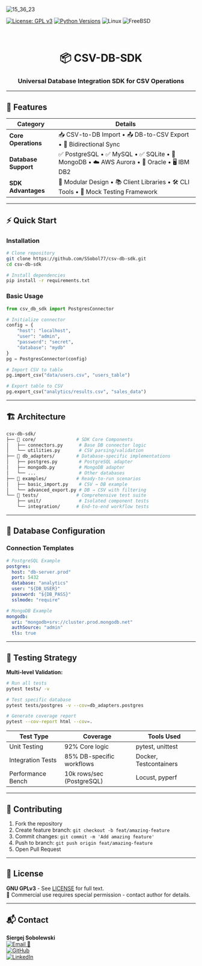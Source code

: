 ![15_36_23](https://github.com/user-attachments/assets/57718e79-5e8e-4201-bc49-168ab52ace60)

[![License: GPL v3](https://img.shields.io/badge/License-GPLv3-blue.svg)](https://www.gnu.org/licenses/gpl-3.0)
[![Python Versions](https://img.shields.io/badge/python-3.11%20|%203.12%20|%203.13-blue.svg)](https://www.python.org/)
![Linux](https://img.shields.io/badge/Linux-FCC624?logo=linux&logoColor=black)
![FreeBSD](https://img.shields.io/badge/FreeBSD-AB2B28?logo=freebsd&logoColor=white)

<br>

<div align="center">
  <h1>📦 CSV-DB-SDK</h1>
  <h3>Universal Database Integration SDK for CSV Operations</h3>
</div>

---

## 🚀 **Features**

| **Category**       | **Details**                                                                 |
|---------------------|-----------------------------------------------------------------------------|
| **Core Operations** | 📥 CSV-to-DB Import • 📤 DB-to-CSV Export • 🔄 Bidirectional Sync           |
| **Database Support**| ✅ PostgreSQL • ✅ MySQL • ✅ SQLite • 🚀 MongoDB • ☁️ AWS Aurora • 🏢 Oracle • 🖥️ IBM DB2 |
| **SDK Advantages**  | 🧩 Modular Design • 📚 Client Libraries • 🛠 CLI Tools • 🧪 Mock Testing Framework |

---

## ⚡ **Quick Start**

### **Installation**
```bash
# Clone repository
git clone https://github.com/SSobol77/csv-db-sdk.git
cd csv-db-sdk

# Install dependencies
pip install -r requirements.txt
```

### **Basic Usage**
```python
from csv_db_sdk import PostgresConnector

# Initialize connector
config = {
    "host": "localhost",
    "user": "admin",
    "password": "secret",
    "database": "mydb"
}
pg = PostgresConnector(config)

# Import CSV to table
pg.import_csv("data/users.csv", "users_table")

# Export table to CSV
pg.export_csv("analytics/results.csv", "sales_data")
```

---

## 🏗 **Architecture**

```bash
csv-db-sdk/
├── 📂 core/               # SDK Core Components
│   ├── connectors.py      # Base DB connector logic
│   └── utilities.py       # CSV parsing/validation
├── 📂 db_adapters/        # Database-specific implementations
│   ├── postgres.py        # PostgreSQL adapter
│   ├── mongodb.py         # MongoDB adapter
│   └── ...                # Other databases
├── 📂 examples/           # Ready-to-run scenarios
│   ├── basic_import.py    # CSV → DB example
│   └── advanced_export.py # DB → CSV with filtering
└── 📂 tests/              # Comprehensive test suite
    ├── unit/              # Isolated component tests
    └── integration/      # End-to-end workflow tests
```

---

## 🔧 **Database Configuration**

### **Connection Templates**
```yaml
# PostgreSQL Example
postgres:
  host: "db-server.prod"
  port: 5432
  database: "analytics"
  user: "${DB_USER}"
  password: "${DB_PASS}"
  sslmode: "require"

# MongoDB Example
mongodb:
  uri: "mongodb+srv://cluster.prod.mongodb.net"
  authSource: "admin"
  tls: true
```

---

## 🧪 **Testing Strategy**

**Multi-level Validation:**
```bash
# Run all tests
pytest tests/ -v

# Test specific database
pytest tests/postgres -v --cov=db_adapters.postgres

# Generate coverage report
pytest --cov-report html --cov=.
```

| **Test Type**     | **Coverage**                          | **Tools Used**            |
|--------------------|---------------------------------------|---------------------------|
| Unit Testing       | 92% Core logic                       | pytest, unittest          |
| Integration Tests  | 85% DB-specific workflows            | Docker, Testcontainers    |
| Performance Bench  | 10k rows/sec (PostgreSQL)            | Locust, pyperf            |

---

## 🤝 **Contributing**

1. Fork the repository
2. Create feature branch: `git checkout -b feat/amazing-feature`
3. Commit changes: `git commit -m 'Add amazing feature'`
4. Push to branch: `git push origin feat/amazing-feature`
5. Open Pull Request

---

## 📜 **License**

**GNU GPLv3** - See [LICENSE](LICENSE) for full text.  
📌 Commercial use requires special permission - contact author for details.

---

## 📬 **Contact**

**Siergej Sobolewski**  
[![Email 🚀](https://img.shields.io/badge/Email-s.sobolewski@hotmail.com-blue?logo=protonmail)](mailto:s.sobolewski@hotmail.com)  
[![GitHub](https://img.shields.io/badge/GitHub-SSobol77-blue?logo=github)](https://github.com/SSobol77)  
[![LinkedIn](https://img.shields.io/badge/LinkedIn-Connect-blue?logo=linkedin)](https://linkedin.com/in/yourprofile)

